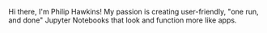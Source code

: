 Hi there, I'm Philip Hawkins! My passion is creating user-friendly, "one run, and done" Jupyter Notebooks that look and function more like apps. 
